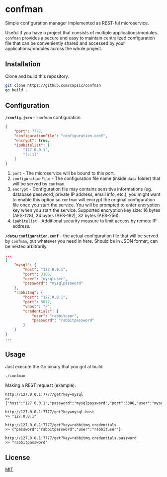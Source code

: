# confman

Simple configuration manager implemented as REST-ful microservice.

Useful if you have a project that consists of multiple applications/modules. `confman` provides a secure and easy to maintain centralized configuration file that can be conveniently shared and accessed by your applications/modules across the whole project.

## Installation

Clone and build this repository.

```bash
git clone https://github.com/capsic/confman
go build .
```

## Configuration
**`/config.json`** - `confman` configuration

```json
{
    "port": 7777,
    "configurationFile": "configuration.conf",
    "encrypt": true,
    "ipWhitelist": [
        "127.0.0.1",
        "[::1]"
    ]
}
```
1. `port` - The microservice will be bound to this port.
2. `configurationFile` - The configuration file name (inside `data` folder) that will be served by `confman`.
3. `encrypt` - Configuration file may contains sensitive informations (eg. database password, private IP address, email info, etc.), you might want to enable this option so `confman` will encrypt the original configuration file once you start the service. You will be prompted to enter encryption key when you start the service.
Supported encryption key size: 16 bytes (AES-128), 24 bytes (AES-192), 32 bytes (AES-256). 
4. `ipWhitelist` - Additional security measure to limit access by remote IP address.


**`/data/configuration.conf`** - the actual configuration file that will be served by `confman`, put whatever you need in here. Should be in JSON format, can be nested arbitrarily.
```json
...
{
    "mysql": {
        "host": "127.0.0.1",
        "port": 3306,
        "user": "mysqluser",
        "password": "mysqlpassword"
    },
    "rabbitmq": {
        "host": "127.0.0.1",
        "port": 5672,
        "vhost": "/",
        "credentials": {
            "user": "rabbituser",
            "password": "rabbitpassword"
        }
    }
}
...
```

## Usage

Just execute the Go binary that you got at build.

```bash
./confman
```

Making a REST request (example):
```
http://127.0.0.1:7777/get?key=mysql
>> {"host":"127.0.0.1","password":"mysqlpassword","port":3306,"user":"mysqluser"}

http://127.0.0.1:7777/get?key=mysql.host
>> "127.0.0.1"

http://127.0.0.1:7777/get?key=rabbitmq.credentials
>> {"password":"rabbitpassword","user":"rabbituser"}

http://127.0.0.1:7777/get?key=rabbitmq.credentials.password
>> "rabbitpassword"
```


## License
[MIT](https://github.com/capsic/confman/blob/main/LICENSE)